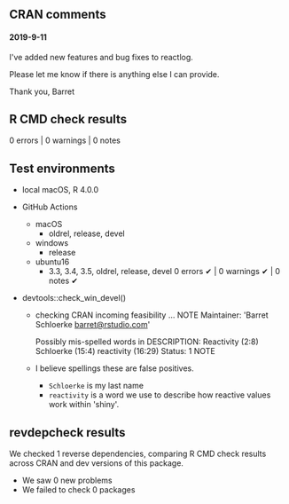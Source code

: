 ## CRAN comments

#### 2019-9-11

I've added new features and bug fixes to reactlog.

Please let me know if there is anything else I can provide.

Thank you,
Barret


## R CMD check results

0 errors | 0 warnings | 0 notes

## Test environments

* local macOS, R 4.0.0
* GitHub Actions
  * macOS
    * oldrel, release, devel
  * windows
    * release
  * ubuntu16
    * 3.3, 3.4, 3.5, oldrel, release, devel
0 errors ✔ | 0 warnings ✔ | 0 notes ✔

* devtools::check_win_devel()

  * checking CRAN incoming feasibility ... NOTE
    Maintainer: 'Barret Schloerke <barret@rstudio.com>'

    Possibly mis-spelled words in DESCRIPTION:
      Reactivity (2:8)
      Schloerke (15:4)
      reactivity (16:29)
  Status: 1 NOTE

  * I believe spellings these are false positives.
    * `Schloerke` is my last name
    * `reactivity` is a word we use to describe how reactive values work within 'shiny'.

## revdepcheck results

We checked 1 reverse dependencies, comparing R CMD check results across CRAN and dev versions of this package.

 * We saw 0 new problems
 * We failed to check 0 packages
